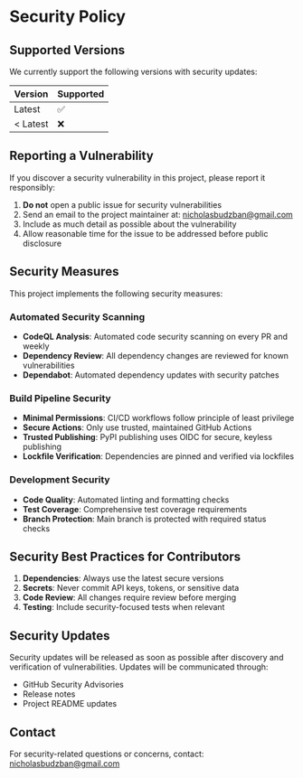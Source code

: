# Security Policy

## Supported Versions

We currently support the following versions with security updates:

| Version | Supported          |
| ------- | ------------------ |
| Latest  | :white_check_mark: |
| < Latest| :x:                |

## Reporting a Vulnerability

If you discover a security vulnerability in this project, please report it responsibly:

1. **Do not** open a public issue for security vulnerabilities
2. Send an email to the project maintainer at: nicholasbudzban@gmail.com
3. Include as much detail as possible about the vulnerability
4. Allow reasonable time for the issue to be addressed before public disclosure

## Security Measures

This project implements the following security measures:

### Automated Security Scanning
- **CodeQL Analysis**: Automated code security scanning on every PR and weekly
- **Dependency Review**: All dependency changes are reviewed for known vulnerabilities
- **Dependabot**: Automated dependency updates with security patches

### Build Pipeline Security
- **Minimal Permissions**: CI/CD workflows follow principle of least privilege
- **Secure Actions**: Only use trusted, maintained GitHub Actions
- **Trusted Publishing**: PyPI publishing uses OIDC for secure, keyless publishing
- **Lockfile Verification**: Dependencies are pinned and verified via lockfiles

### Development Security
- **Code Quality**: Automated linting and formatting checks
- **Test Coverage**: Comprehensive test coverage requirements
- **Branch Protection**: Main branch is protected with required status checks

## Security Best Practices for Contributors

1. **Dependencies**: Always use the latest secure versions
2. **Secrets**: Never commit API keys, tokens, or sensitive data
3. **Code Review**: All changes require review before merging
4. **Testing**: Include security-focused tests when relevant

## Security Updates

Security updates will be released as soon as possible after discovery and verification of vulnerabilities. Updates will be communicated through:

- GitHub Security Advisories
- Release notes
- Project README updates

## Contact

For security-related questions or concerns, contact: nicholasbudzban@gmail.com